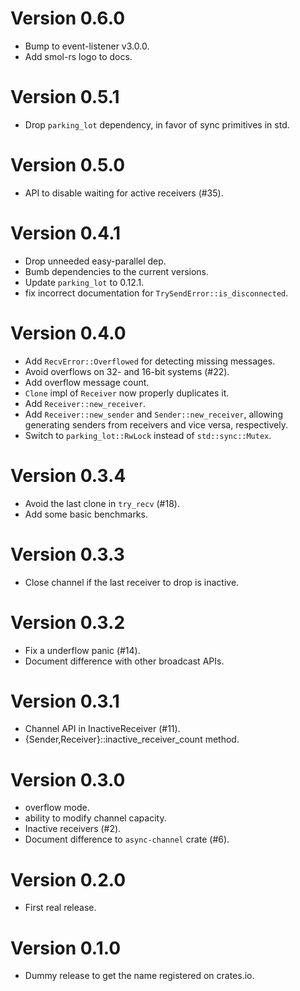 # Version 0.6.0

- Bump to event-listener v3.0.0.
- Add smol-rs logo to docs.

# Version 0.5.1

-  Drop `parking_lot` dependency, in favor of sync primitives in std.

# Version 0.5.0

- API to disable waiting for active receivers (#35).

# Version 0.4.1

- Drop unneeded easy-parallel dep.
- Bumb dependencies to the current versions.
- Update `parking_lot` to 0.12.1.
- fix incorrect documentation for `TrySendError::is_disconnected`.

# Version 0.4.0

- Add `RecvError::Overflowed` for detecting missing messages.
- Avoid overflows on 32- and 16-bit systems (#22).
- Add overflow message count.
- `Clone` impl of `Receiver` now properly duplicates it.
- Add `Receiver::new_receiver`.
- Add `Receiver::new_sender` and `Sender::new_receiver`, allowing generating senders from receivers
  and vice versa, respectively.
- Switch to `parking_lot::RwLock` instead of `std::sync::Mutex`.

# Version 0.3.4

- Avoid the last clone in `try_recv` (#18).
- Add some basic benchmarks.

# Version 0.3.3

- Close channel if the last receiver to drop is inactive.

# Version 0.3.2

- Fix a underflow panic (#14).
- Document difference with other broadcast APIs.

# Version 0.3.1

- Channel API in InactiveReceiver (#11).
- {Sender,Receiver}::inactive_receiver_count method.

# Version 0.3.0

- overflow mode.
- ability to modify channel capacity.
- Inactive receivers (#2).
- Document difference to `async-channel` crate (#6).

# Version 0.2.0

- First real release.

# Version 0.1.0

- Dummy release to get the name registered on crates.io.
